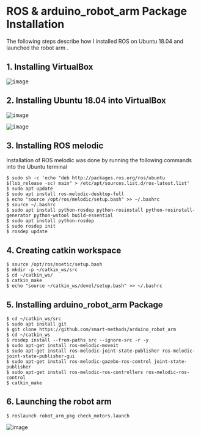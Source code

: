 # ROS & arduino_robot_arm Package Installation
The following steps describe how I installed ROS on Ubuntu 18.04 and launched the robot arm .

## 1. Installing VirtualBox
<kbd>![image](https://github.com/Rawnaa-19/ROS-arduino_robot_arm-package-installation/assets/106926557/dfe93a6f-cb11-4e35-aba8-78c115e74ce0)</kbd>


## 2. Installing Ubuntu 18.04 into VirtualBox 
<kbd>![image](https://github.com/Rawnaa-19/ROS-arduino_robot_arm-package-installation/assets/106926557/cecb437d-d74d-42c6-85b7-ac80e41a8925)</kbd>


<kbd>![image](https://github.com/Rawnaa-19/ROS-arduino_robot_arm-package-installation/assets/106926557/5647f1d4-8239-4cc0-b16d-a1c59ad20d97)</kbd>

## 3. Installing ROS melodic
Installation of ROS melodic was done by running the following commands into the Ubuntu terminal
```
$ sudo sh -c 'echo "deb http://packages.ros.org/ros/ubuntu $(lsb_release -sc) main" > /etc/apt/sources.list.d/ros-latest.list'
$ sudo apt update
$ sudo apt install ros-melodic-desktop-full
$ echo "source /opt/ros/melodic/setup.bash" >> ~/.bashrc
$ source ~/.bashrc
$ sudo apt install python-rosdep python-rosinstall python-rosinstall-generator python-wstool build-essential
$ sudo apt install python-rosdep
$ sudo rosdep init
$ rosdep update
```

## 4. Creating catkin workspace
```
$ source /opt/ros/noetic/setup.bash
$ mkdir -p ~/catkin_ws/src
$ cd ~/catkin_ws/
$ catkin_make
$ echo "source ~/catkin_ws/devel/setup.bash" >> ~/.bashrc
```

## 5. Installing arduino_robot_arm Package
```
$ cd ~/catkin_ws/src
$ sudo apt install git
$ git clone https://github.com/smart-methods/arduino_robot_arm 
$ cd ~/catkin_ws
$ rosdep install --from-paths src --ignore-src -r -y
$ sudo apt-get install ros-melodic-moveit
$ sudo apt-get install ros-melodic-joint-state-publisher ros-melodic-joint-state-publisher-gui
$ sudo apt-get install ros-melodic-gazebo-ros-control joint-state-publisher
$ sudo apt-get install ros-melodic-ros-controllers ros-melodic-ros-control
$ catkin_make
```

## 6. Launching the robot arm
```
$ roslaunch robot_arm_pkg check_motors.launch

```
</kbd>![image](https://github.com/Rawnaa-19/ROS-arduino_robot_arm-package-installation/assets/106926557/c6c8b34a-4555-452e-a2df-2d71e6f38af0)</kbd>

